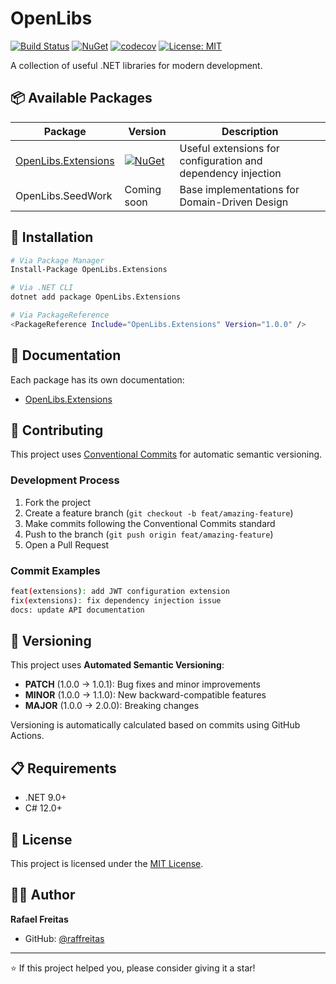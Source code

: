# OpenLibs

[![Build Status](https://github.com/raffreitas/open-libs/workflows/Release%20and%20Publish/badge.svg)](https://github.com/raffreitas/open-libs/actions)
[![NuGet](https://img.shields.io/nuget/v/OpenLibs.Extensions.svg)](https://www.nuget.org/packages/OpenLibs.Extensions/)
[![codecov](https://codecov.io/gh/raffreitas/open-libs/branch/main/graph/badge.svg)](https://codecov.io/gh/raffreitas/open-libs)
[![License: MIT](https://img.shields.io/badge/License-MIT-yellow.svg)](https://opensource.org/licenses/MIT)

A collection of useful .NET libraries for modern development.

## 📦 Available Packages

| Package | Version | Description |
|---------|---------|-------------|
| [OpenLibs.Extensions](https://www.nuget.org/packages/OpenLibs.Extensions/) | [![NuGet](https://img.shields.io/nuget/v/OpenLibs.Extensions.svg)](https://www.nuget.org/packages/OpenLibs.Extensions/) | Useful extensions for configuration and dependency injection |
| OpenLibs.SeedWork | Coming soon | Base implementations for Domain-Driven Design |

## 🚀 Installation

```bash
# Via Package Manager
Install-Package OpenLibs.Extensions

# Via .NET CLI
dotnet add package OpenLibs.Extensions

# Via PackageReference
<PackageReference Include="OpenLibs.Extensions" Version="1.0.0" />
```

## 📖 Documentation

Each package has its own documentation:

- [OpenLibs.Extensions](./src/OpenLibs.Extensions/README.md)

## 🤝 Contributing

This project uses [Conventional Commits](./CONVENTIONAL_COMMITS.md) for automatic semantic versioning.

### Development Process

1. Fork the project
2. Create a feature branch (`git checkout -b feat/amazing-feature`)
3. Make commits following the Conventional Commits standard
4. Push to the branch (`git push origin feat/amazing-feature`)
5. Open a Pull Request

### Commit Examples

```bash
feat(extensions): add JWT configuration extension
fix(extensions): fix dependency injection issue
docs: update API documentation
```

## 🔄 Versioning

This project uses **Automated Semantic Versioning**:

- **PATCH** (1.0.0 → 1.0.1): Bug fixes and minor improvements
- **MINOR** (1.0.0 → 1.1.0): New backward-compatible features
- **MAJOR** (1.0.0 → 2.0.0): Breaking changes

Versioning is automatically calculated based on commits using GitHub Actions.

## 📋 Requirements

- .NET 9.0+
- C# 12.0+

## 📄 License

This project is licensed under the [MIT License](./LICENSE).

## 👨‍💻 Author

**Rafael Freitas**
- GitHub: [@raffreitas](https://github.com/raffreitas)

---

⭐ If this project helped you, please consider giving it a star!
